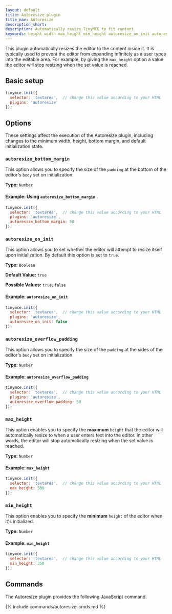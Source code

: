 ```yaml
---
layout: default
title: Autoresize plugin
title_nav: Autoresize
description_short:
description: Automatically resize TinyMCE to fit content.
keywords: height width max_height min_height autoresize_on_init autoresize_overflow_padding autoresize_overflow_padding
---
```


This plugin automatically resizes the editor to the content inside it. It is typically used to prevent the editor from expanding infinitely as a user types into the editable area. For example, by giving the `max_height` option a value the editor will stop resizing when the set value is reached.

## Basic setup

```js
tinymce.init({
  selector: 'textarea',  // change this value according to your HTML
  plugins: 'autoresize'
});
```

## Options

These settings affect the execution of the Autoresize plugin, including changes to the minimum width, height, bottom margin, and default initialization state.

### `autoresize_bottom_margin`

This option allows you to specify the size of the `padding` at the bottom of the editor's `body` set on initialization.

**Type:** `Number`

#### Example: Using `autoresize_bottom_margin`

```js
tinymce.init({
  selector: 'textarea',  // change this value according to your HTML
  plugins: 'autoresize',
  autoresize_bottom_margin: 50
});
```

### `autoresize_on_init`

This option allows you to set whether the editor will attempt to resize itself upon initialization. By default this option is set to `true`.

**Type:** `Boolean`

**Default Value:** `true`

**Possible Values:** `true`, `false`

#### Example: `autoresize_on_init`

```js
tinymce.init({
  selector: 'textarea',  // change this value according to your HTML
  plugins: 'autoresize',
  autoresize_on_init: false
});
```

### `autoresize_overflow_padding`

This option allows you to specify the size of the `padding` at the sides of the editor's `body` set on initialization.

**Type:** `Number`

#### Example: `autoresize_overflow_padding`

```js
tinymce.init({
  selector: 'textarea',  // change this value according to your HTML
  plugins: 'autoresize',
  autoresize_overflow_padding: 50
});
```

### `max_height`

This option enables you to specify the **maximum** `height` that the editor will automatically resize to when a user enters text into the editor. In other words, the editor will stop automatically resizing when the set value is reached.

**Type:** `Number`

#### Example: `max_height`

```js
tinymce.init({
  selector: 'textarea',  // change this value according to your HTML
  max_height: 500
});
```

### `min_height`

This option enables you to specify the **minimum** `height` of the editor when it's initialized.

**Type:** `Number`

#### Example: `min_height`

```js
tinymce.init({
  selector: 'textarea',  // change this value according to your HTML
  min_height: 350
});
```

## Commands

The Autoresize plugin provides the following JavaScript command.

{% include commands/autoresize-cmds.md %}
